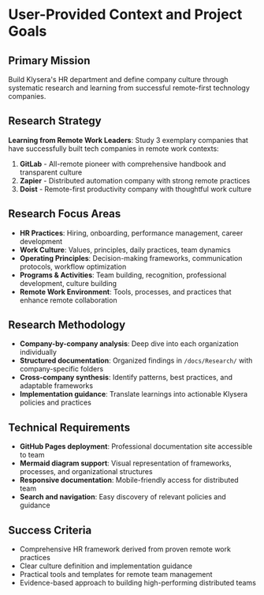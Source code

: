 # User-Provided Context and Project Goals

## Primary Mission
Build Klysera's HR department and define company culture through systematic research and learning from successful remote-first technology companies.

## Research Strategy
**Learning from Remote Work Leaders**: Study 3 exemplary companies that have successfully built tech companies in remote work contexts:

1. **GitLab** - All-remote pioneer with comprehensive handbook and transparent culture
2. **Zapier** - Distributed automation company with strong remote practices
3. **Doist** - Remote-first productivity company with thoughtful work culture

## Research Focus Areas
- **HR Practices**: Hiring, onboarding, performance management, career development
- **Work Culture**: Values, principles, daily practices, team dynamics
- **Operating Principles**: Decision-making frameworks, communication protocols, workflow optimization
- **Programs & Activities**: Team building, recognition, professional development, culture building
- **Remote Work Environment**: Tools, processes, and practices that enhance remote collaboration

## Research Methodology
- **Company-by-company analysis**: Deep dive into each organization individually
- **Structured documentation**: Organized findings in `/docs/Research/` with company-specific folders
- **Cross-company synthesis**: Identify patterns, best practices, and adaptable frameworks
- **Implementation guidance**: Translate learnings into actionable Klysera policies and practices

## Technical Requirements
- **GitHub Pages deployment**: Professional documentation site accessible to team
- **Mermaid diagram support**: Visual representation of frameworks, processes, and organizational structures
- **Responsive documentation**: Mobile-friendly access for distributed team
- **Search and navigation**: Easy discovery of relevant policies and guidance

## Success Criteria
- Comprehensive HR framework derived from proven remote work practices
- Clear culture definition and implementation guidance
- Practical tools and templates for remote team management
- Evidence-based approach to building high-performing distributed teams